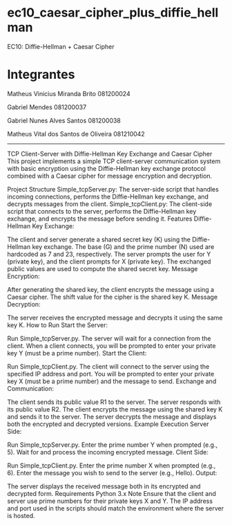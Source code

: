 # ec10_caesar_cipher_plus_diffie_hellman
EC10: Diffie-Hellman + Caesar Cipher

# Integrantes

Matheus Vinicius Miranda Brito          081200024

Gabriel Mendes                          081200037

Gabriel Nunes Alves Santos              081200038

Matheus Vital dos Santos de Oliveira    081210042

---

TCP Client-Server with Diffie-Hellman Key Exchange and Caesar Cipher
This project implements a simple TCP client-server communication system with basic encryption using the Diffie-Hellman key exchange protocol combined with a Caesar cipher for message encryption and decryption.

Project Structure
Simple_tcpServer.py: The server-side script that handles incoming connections, performs the Diffie-Hellman key exchange, and decrypts messages from the client.
Simple_tcpClient.py: The client-side script that connects to the server, performs the Diffie-Hellman key exchange, and encrypts the message before sending it.
Features
Diffie-Hellman Key Exchange:

The client and server generate a shared secret key (K) using the Diffie-Hellman key exchange. The base (G) and the prime number (N) used are hardcoded as 7 and 23, respectively.
The server prompts the user for Y (private key), and the client prompts for X (private key). The exchanged public values are used to compute the shared secret key.
Message Encryption:

After generating the shared key, the client encrypts the message using a Caesar cipher. The shift value for the cipher is the shared key K.
Message Decryption:

The server receives the encrypted message and decrypts it using the same key K.
How to Run
Start the Server:

Run Simple_tcpServer.py.
The server will wait for a connection from the client.
When a client connects, you will be prompted to enter your private key Y (must be a prime number).
Start the Client:

Run Simple_tcpClient.py.
The client will connect to the server using the specified IP address and port.
You will be prompted to enter your private key X (must be a prime number) and the message to send.
Exchange and Communication:

The client sends its public value R1 to the server.
The server responds with its public value R2.
The client encrypts the message using the shared key K and sends it to the server.
The server decrypts the message and displays both the encrypted and decrypted versions.
Example Execution
Server Side:

Run Simple_tcpServer.py.
Enter the prime number Y when prompted (e.g., 5).
Wait for and process the incoming encrypted message.
Client Side:

Run Simple_tcpClient.py.
Enter the prime number X when prompted (e.g., 6).
Enter the message you wish to send to the server (e.g., Hello).
Output:

The server displays the received message both in its encrypted and decrypted form.
Requirements
Python 3.x
Note
Ensure that the client and server use prime numbers for their private keys X and Y.
The IP address and port used in the scripts should match the environment where the server is hosted.
